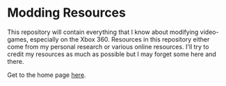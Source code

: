 # Modding Resources

This repository will contain everything that I know about modifying video-games, especially on the Xbox 360. Resources in this repository either come from my personal research or various online resources. I'll try to credit my resources as much as possible but I may forget some here and there.

Get to the home page [here](home.md).
